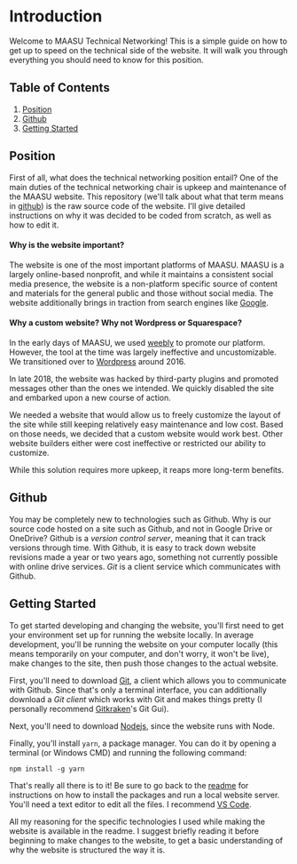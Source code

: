 # Introduction

Welcome to MAASU Technical Networking! This is a simple guide on
how to get up to speed on the technical side of the website. It 
will walk you through everything you should need to know for this 
position.

## Table of Contents
1. [Position](#position)
2. [Github](#github)
3. [Getting Started](#getting-started)

## Position <a name="position"></a>

First of all, what does the technical networking position entail?
One of the main duties of the technical networking chair is upkeep
and maintenance of the MAASU website. This repository (we'll talk 
about what that term means in [github](#github)) is the raw source
code of the website. I'll give detailed instructions on why it was
decided to be coded from scratch, as well as how to edit it.

#### Why is the website important?

The website is one of the most important platforms of MAASU. 
MAASU is a largely online-based nonprofit, and while it maintains
a consistent social media presence, the website is a non-platform
specific source of content and materials for the general public 
and those without social media. The website additionally brings in
traction from search engines like [Google](https://www.google.com/).

#### Why a custom website? Why not Wordpress or Squarespace?

In the early days of MAASU, we used [weebly](https://www.weebly.com/)
to promote our platform. However, the tool at the time was largely 
ineffective and uncustomizable. We transitioned over to [Wordpress](https://wordpress.com/)
around 2016.

In late 2018, the website was hacked by third-party plugins and promoted
messages other than the ones we intended. We quickly disabled the site
and embarked upon a new course of action.

We needed a website that would allow us to freely customize the layout
of the site while still keeping relatively easy maintenance and low cost.
Based on those needs, we decided that a custom website would work best.
Other website builders either were cost ineffective or restricted our 
ability to customize.

While this solution requires more upkeep, it reaps more long-term benefits.

## Github <a name="github"></a>

You may be completely new to technologies such as Github. Why is our source
code hosted on a site such as Github, and not in Google Drive or OneDrive?
Github is a _version control server_, meaning that it can track versions
through time. With Github, it is easy to track down website revisions
made a year or two years ago, something not currently possible with online
drive services. _Git_ is a client service which communicates with Github.

## Getting Started <a name="getting-started"></a>

To get started developing and changing the website, you'll first need to get
your environment set up for running the website locally. In average development,
you'll be running the website on your computer locally (this means temporarily
on your computer, and don't worry, it won't be live), make changes to the site,
then push those changes to the actual website.

First, you'll need to download [Git](https://git-scm.com/), a client which allows
you to communicate with Github. Since that's only a terminal interface, you can 
additionally download a _Git client_ which works with Git and makes things pretty
(I personally recommend [Gitkraken](https://www.gitkraken.com/)'s Git Gui).

Next, you'll need to download [Nodejs](https://nodejs.org/en/download/), since 
the website runs with Node.

Finally, you'll install `yarn`, a package manager. You can do it by opening a 
terminal (or Windows CMD) and running the following command:
```
npm install -g yarn
```

That's really all there is to it! Be sure to go back to the [readme](../README.md)
for instructions on how to install the packages and run a local website server.
You'll need a text editor to edit all the files. I recommend [VS Code](https://code.visualstudio.com/).

All my reasoning for the specific technologies I used while making the website
is available in the readme. I suggest briefly reading it before beginning to
make changes to the website, to get a basic understanding of why the website
is structured the way it is.
